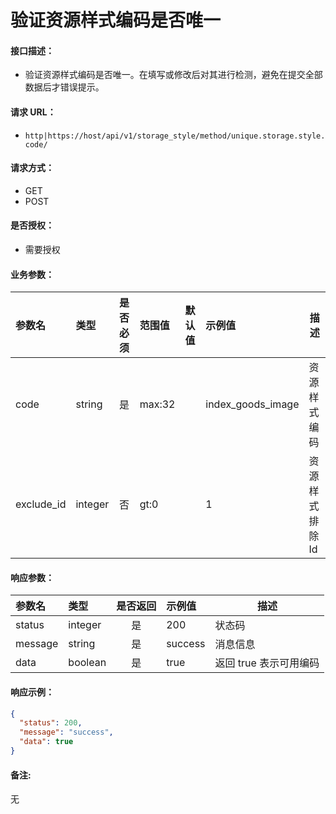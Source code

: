 # 验证资源样式编码是否唯一

#### 接口描述：
- 验证资源样式编码是否唯一。在填写或修改后对其进行检测，避免在提交全部数据后才错误提示。

#### 请求 URL：
- `http|https://host/api/v1/storage_style/method/unique.storage.style.code/`

#### 请求方式：
- GET
- POST

#### 是否授权：
- 需要授权

#### 业务参数：
|参数名|类型|是否必须|范围值|默认值|示例值|描述|
|:----|:---|:---:|:-----|:-----|:-----|-----|
|code |string |是 |max:32 | |index_goods_image |资源样式编码 |
|exclude_id |integer |否 |gt:0 | |1 |资源样式排除Id |

#### 响应参数：
|参数名|类型|是否返回|示例值|描述|
|:-----|:-----|:---:|:-----|-----|
|status |integer |是 |200 |状态码 |
|message |string |是 |success |消息信息 |
|data |boolean |是 |true |返回 true 表示可用编码 |

#### 响应示例：
```json
{
  "status": 200,
  "message": "success",
  "data": true
}
```

#### 备注:
无